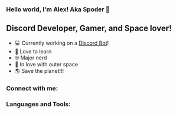 ### Hello world, I'm Alex! Aka Spoder 👋

## Discord Developer, Gamer, and Space lover!

- 💻 Currently working on a [Discord Bot](https://discord.com/api/oauth2/authorize?client_id=932455367777067079&permissions=321536&scope=bot%20applications.commands)!
- 📕 Love to learn
- 🤓 Major nerd
- 🚀 In love with outer space
- 🌎 Save the planet!!!

### Connect with me:

### Languages and Tools:


<br />
<br />

[linkedin]: https://www.linkedin.com/in/alex-dowdney-89627622a/